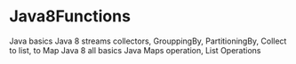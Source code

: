 # Java8Functions
Java basics
Java 8 streams collectors, GrouppingBy, PartitioningBy, Collect to list, to Map
Java 8 all basics
Java Maps operation, List Operations
